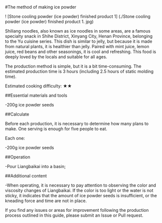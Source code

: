 #The method of making ice powder

! [Stone cooling powder (ice powder) finished product 1] (./Stone cooling powder (ice powder) finished product 1. jpg)

Shiliang noodles, also known as ice noodles in some areas, are a famous specialty snack in Shihe District, Xinyang City, Henan Province, belonging to the Yu cuisine series. This dish is similar to jelly, but because it is made from natural plants, it is healthier than jelly. Paired with mint juice, lemon juice, red beans and other seasonings, it is cool and refreshing. This food is deeply loved by the locals and suitable for all ages.

The production method is simple, but it is a bit time-consuming. The estimated production time is 3 hours (including 2.5 hours of static molding time).

Estimated cooking difficulty: ★★

##Essential materials and tools

-200g ice powder seeds

##Calculate

Before each production, it is necessary to determine how many plans to make. One serving is enough for five people to eat.

Each one:

-200g ice powder seeds

##Operation

-Pour Liangbaikai into a basin;

##Additional content

-When operating, it is necessary to pay attention to observing the color and viscosity changes of Liangbaikai. If the color is too light or the water is not sticky, it indicates that the amount of ice powder seeds is insufficient, or the kneading force and time are not in place.

If you find any issues or areas for improvement following the production process outlined in this guide, please submit an Issue or Pull request.